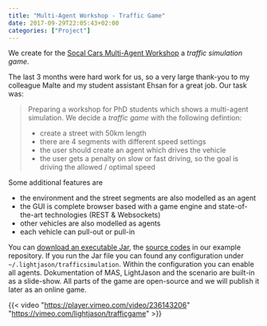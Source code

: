 ```yaml
---
title: "Multi-Agent Workshop - Traffic Game"
date: 2017-09-29T22:05:43+02:00
categories: ["Project"]
---
```


We create for the [Socal Cars Multi-Agent Workshop](https://www.socialcars.org/) a _traffic simulation game_.
<!--more-->

The last 3 months were hard work for us, so a very large thank-you to my colleague Malte and my student assistant Ehsan for a great job.
Our task was: 

> Preparing a workshop for PhD students which shows a multi-agent simulation. We decide a _traffic game_ with the following defintion:
>
> * create a street with 50km length
> * there are 4 segments with different speed settings
> * the user should create an agent which drives the vehicle
> * the user gets a penalty on slow or fast driving, so the goal is driving the allowed / optimal speed

Some additional features are

* the environment and the street segments are also modelled as an agent
* the GUI is complete browser based with a game engine and state-of-the-art technologies (REST & Websockets)
* other vehicles are also modelled as agents
* each vehicle can pull-out or pull-in

You can [download an executable Jar](https://github.com/LightJason/Examples/raw/jar-workshop-trafficsimulation/trafficsimulation-1.0-SNAPSHOT.jar), the [source codes](https://github.com/LightJason/Examples/tree/workshop-trafficsimulation) in our example repository. If you run the Jar file you can found any configuration under ```~/.lightjason/trafficsimulation```. Within the configuration you can enable all agents. Dokumentation of MAS, LightJason and the scenario are built-in as a slide-show. All parts of the game are open-source and we will publish it later as an online game.

{{< video "https://player.vimeo.com/video/236143206" "https://vimeo.com/lightjason/trafficgame" >}}
